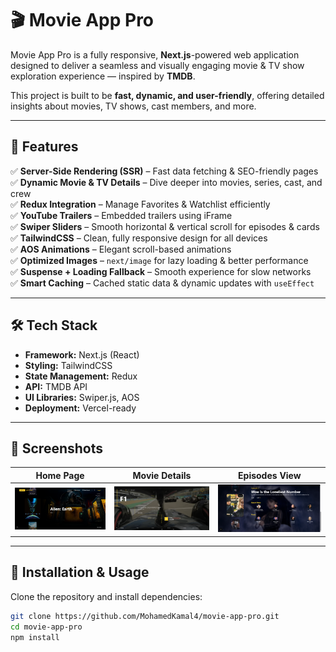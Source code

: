 # 🎬 Movie App Pro  

Movie App Pro is a fully responsive, **Next.js**-powered web application designed to deliver a seamless and visually engaging movie & TV show exploration experience — inspired by **TMDB**.  

This project is built to be **fast, dynamic, and user-friendly**, offering detailed insights about movies, TV shows, cast members, and more.  

---

## 🚀 Features  

✅ **Server-Side Rendering (SSR)** – Fast data fetching & SEO-friendly pages  
✅ **Dynamic Movie & TV Details** – Dive deeper into movies, series, cast, and crew  
✅ **Redux Integration** – Manage Favorites & Watchlist efficiently  
✅ **YouTube Trailers** – Embedded trailers using iFrame  
✅ **Swiper Sliders** – Smooth horizontal & vertical scroll for episodes & cards  
✅ **TailwindCSS** – Clean, fully responsive design for all devices  
✅ **AOS Animations** – Elegant scroll-based animations  
✅ **Optimized Images** – `next/image` for lazy loading & better performance  
✅ **Suspense + Loading Fallback** – Smooth experience for slow networks  
✅ **Smart Caching** – Cached static data & dynamic updates with `useEffect`  

---

## 🛠 Tech Stack  

- **Framework:** Next.js (React)
- **Styling:** TailwindCSS  
- **State Management:** Redux  
- **API:** TMDB API  
- **UI Libraries:** Swiper.js, AOS  
- **Deployment:** Vercel-ready  

---

## 📸 Screenshots  

| Home Page | Movie Details | Episodes View |
|----------|---------------|---------------|
| ![Home Page](./screenshots/home.png) | ![Movie Details](./screenshots/details.png) | ![Episodes](./screenshots/episodes.png) |

---

## 📂 Installation & Usage  

Clone the repository and install dependencies:  

```bash
git clone https://github.com/MohamedKamal4/movie-app-pro.git
cd movie-app-pro
npm install
